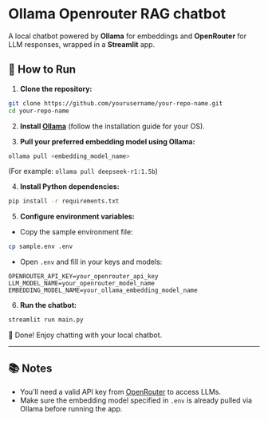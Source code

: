 # Ollama Openrouter RAG chatbot

A local chatbot powered by **Ollama** for embeddings and **OpenRouter** for LLM responses, wrapped in a **Streamlit** app.

## 🚀 How to Run

1. **Clone the repository:**

```bash
git clone https://github.com/yourusername/your-repo-name.git
cd your-repo-name
````

2. **Install [Ollama](https://ollama.com/download)** (follow the installation guide for your OS).

3. **Pull your preferred embedding model using Ollama:**

```bash
ollama pull <embedding_model_name>
```

(For example: `ollama pull deepseek-r1:1.5b`)

4. **Install Python dependencies:**

```bash
pip install -r requirements.txt
```

5. **Configure environment variables:**

* Copy the sample environment file:

```bash
cp sample.env .env
```

* Open `.env` and fill in your keys and models:

```env
OPENROUTER_API_KEY=your_openrouter_api_key
LLM_MODEL_NAME=your_openrouter_model_name
EMBEDDING_MODEL_NAME=your_ollama_embedding_model_name
```

6. **Run the chatbot:**

```bash
streamlit run main.py
```

🎉 Done! Enjoy chatting with your local chatbot.

---


## 📚 Notes

* You'll need a valid API key from [OpenRouter](https://openrouter.ai/) to access LLMs.
* Make sure the embedding model specified in `.env` is already pulled via Ollama before running the app.


